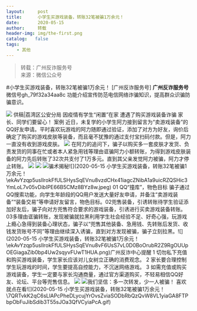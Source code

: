 ```yaml
---
layout:     post
title:      小学生买游戏装备，转账32笔被骗1万余元！
date:       2020-05-15
author:     转载
header-img: img/the-first.png
catalog:   false
tags:
    - 其他
---
```


<blockquote><p>转载：广州反诈服务号<br>
来源：微信公众号</p></blockquote>

#小学生买游戏装备，转账32笔被骗1万余元！
[广州反诈服务号]
**广州反诈服务号**
微信号gh_79f32a34aa8c
功能介绍宣传防范电信网络诈骗知识，提高群众识骗防骗意识。

![]({{site.baseurl}}/postimg/U80CvqU0rQrbfrAZib3IscJFLSrgldRGKKcFktfM6ibOpKsepfqesCtBaBr8lhqrx6UAWI31bfhwpgK9OmYn8owA.gif)
供稿|荔湾区公安分局
因疫情有学生“闲置”在家
遭遇了购买游戏装备诈骗
家长、同学们要留心！
案例
近日，未复学的小学生阿力接到留言为“卖游戏装备”的QQ好友申请。平时喜欢玩游戏的阿力随即通过验证，添加了对方为好友，询价后确定了购买的游戏皮肤等装备，而且毫不犹豫的通过支付宝扫码付款。但是，阿力一直没有收到游戏皮肤。
![]({{site.baseurl}}/postimg/U80CvqU0rQqxd91k7oibuWoQNyMPB4Zib7Zn7ibQZHzpnZtv9wbD3XaJapOht9XZKBWxOGFlvuOjicAzib4iaExX2Ulw.jpeg)
在阿力的追问下，骗子以购买多一套皮肤才发货、负责发货的同事在忙或者本人紧急用钱等理由诓骗阿力小额转账，为得到游戏皮肤装备的阿力先后转账了32次共支付了1万多元。直到其父亲发觉阿力被骗，阿力才停止转账。
![]({{site.baseurl}}/postimg/U80CvqU0rQqxd91k7oibuWoQNyMPB4Zib7XHFQez1gZ5lTfgHcXJYp7l6SEGj47dFhY82Mtfu70Am70XibUmw0CUA.png)
![]({{site.baseurl}}/postimg/ekAvYzqp5usIlrokFfULSHysSqEVnu8vCdKTWy5iczebwEdOmvQkTZrpQBYoRFZpB1af25ozWia1uPG3PbNwibdBw.png)
![]({{site.baseurl}}/postimg/ekAvYzqp5usIlrokFfULSHysSqEVnu8vF6UsS7vL0D0BoOrubR2Z9RgOUUpOEGiagaZib0bp4Uw2sqyvFUwT1HUA.png)骗术揭秘![](2020-05-15
小学生买游戏装备，转账32笔被骗1万余元！\\ekAvYzqp5usIlrokFfULSHysSqEVnu8vzdCHx41iagcZNibA1a9uicRZQSHic3YmLoL7v05vDibIPE66B5CMz8BYz8w.jpeg)
01
QQ“撞库”，物色目标
骗子通过QQ搜索功能，向学生年龄段的QQ用户发送大量好友申请，并备注“卖游戏装备”“装备交易”等申请好友留言，物色目标。02兜售装备，引诱转账待学生验证添加好友后，骗子向对方兜售符合要求的游戏装备，引诱进行买卖游戏装备转账。03多理由诓骗转账，发现被骗就拉黑利用学生社会经验不足、好奇心强，玩游戏上瘾心急得到装备心理状态，骗子以“兜售其他装备、急用钱、先转账后发货、收钱发货账号不同”等理由继续深入诱骗，直到对方发现被骗，骗子立刻拉黑。![](2020-05-15
小学生买游戏装备，转账32笔被骗1万余元！\\ekAvYzqp5usIlrokFfULSHysSqEVnu8vF6UsS7vL0D0BoOrubR2Z9RgOUUpOEGiagaZib0bp4Uw2sqyvFUwT1HUA.png)广州反诈中心提醒
1
切勿私下充值和购买游戏装备，学生家长应该对儿女树立正确的消费观念。
2
家长要合理控制学生玩游戏的时间，学生要提高自控能力，不沉迷网络游戏。
3
如需充值或购买游戏装备，学生一定要与家长沟通商量，通过官方渠道购买，不轻易相信QQ好友、论坛、平台等兜售信息。
![]({{site.baseurl}}/postimg/ekAvYzqp5usIlrokFfULSHysSqEVnu8vF6UsS7vL0D0BoOrubR2Z9RgOUUpOEGiagaZib0bp4Uw2sqyvFUwT1HUA.png)
![]({{site.baseurl}}/postimg/ekAvYzqp5usIlrokFfULSHysSqEVnu8vohE5Occ583cM8MygKcnItsLyQrlH8bduguqtg3XrWDhN7pnvIMv0HA.png)我们坚信：多一次转发，少一人被骗！
喜欢就点在看![](2020-05-15
小学生买游戏装备，转账32笔被骗1万余元！\\7QRTvkK2qC6sLlAPcPheDLycujYrOvsZviaSODbRbQzQvW8VL1yiaGA8FTPbpObFuJibSdib3T55sJOa3QfVCyiaPcA.gif)
